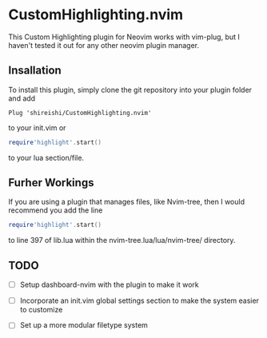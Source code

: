 # CustomHighlighting.nvim
This Custom Highlighting plugin for Neovim works with vim-plug, but I haven't tested
it out for any other neovim plugin manager. 

## Insallation
To install this plugin, simply clone the git repository into your plugin folder and add
```vim
Plug 'shireishi/CustomHighlighting.nvim'
```
to your init.vim or
```lua
require'highlight'.start()
```
to your lua section/file.

## Furher Workings
If you are using a plugin that manages files, like Nvim-tree, then I would recommend you add the line
```lua
require'highlight'.start()
```
to line 397 of lib.lua within the nvim-tree.lua/lua/nvim-tree/ directory.


## TODO
- [ ] Setup dashboard-nvim with the plugin to make it work
- [ ] Incorporate an init.vim global settings section to make the system easier to customize
- [ ] Set up a more modular filetype system

